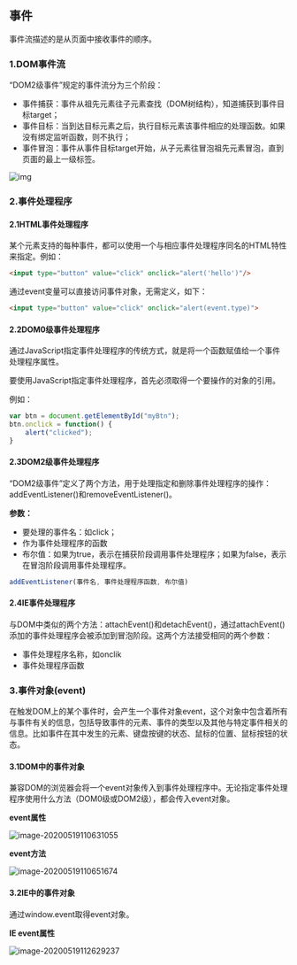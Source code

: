 ## 事件

事件流描述的是从页面中接收事件的顺序。

### 1.DOM事件流

“DOM2级事件”规定的事件流分为三个阶段：

- 事件捕获：事件从祖先元素往子元素查找（DOM树结构），知道捕获到事件目标target；
- 事件目标：当到达目标元素之后，执行目标元素该事件相应的处理函数。如果没有绑定监听函数，则不执行；
- 事件冒泡：事件从事件目标target开始，从子元素往冒泡祖先元素冒泡，直到页面的最上一级标签。



![img](https://images2015.cnblogs.com/blog/860081/201607/860081-20160712202547576-1972316767.png)

### 2.事件处理程序

#### 2.1HTML事件处理程序

某个元素支持的每种事件，都可以使用一个与相应事件处理程序同名的HTML特性来指定。例如：

```html
<input type="button" value="click" onclick="alert('hello')"/>
```

通过event变量可以直接访问事件对象，无需定义，如下：

```html
<input type="button" value="click" onclick="alert(event.type)">
```

#### 2.2DOM0级事件处理程序

通过JavaScript指定事件处理程序的传统方式，就是将一个函数赋值给一个事件处理程序属性。

要使用JavaScript指定事件处理程序，首先必须取得一个要操作的对象的引用。

例如：

```javascript
var btn = document.getElementById("myBtn");
btn.onclick = function() {
	alert("clicked");
}
```

#### 2.3DOM2级事件处理程序

“DOM2级事件”定义了两个方法，用于处理指定和删除事件处理程序的操作：addEventListener()和removeEventListener()。

**参数：** 

- 要处理的事件名：如click；
- 作为事件处理程序的函数
- 布尔值：如果为true，表示在捕获阶段调用事件处理程序；如果为false，表示在冒泡阶段调用事件处理程序。

```JavaScript
addEventListener(事件名, 事件处理程序函数, 布尔值)
```

#### 2.4IE事件处理程序

与DOM中类似的两个方法：attachEvent()和detachEvent()，通过attachEvent()添加的事件处理程序会被添加到冒泡阶段。这两个方法接受相同的两个参数：

- 事件处理程序名称，如onclik
- 事件处理程序函数

### 3.事件对象(event)

在触发DOM上的某个事件时，会产生一个事件对象event，这个对象中包含着所有与事件有关的信息，包括导致事件的元素、事件的类型以及其他与特定事件相关的信息。比如事件在其中发生的元素、键盘按键的状态、鼠标的位置、鼠标按钮的状态。

#### 3.1DOM中的事件对象

兼容DOM的浏览器会将一个event对象传入到事件处理程序中。无论指定事件处理程序使用什么方法（DOM0级或DOM2级），都会传入event对象。

**event属性**

![image-20200519110631055](C:\Users\Administrator\AppData\Roaming\Typora\typora-user-images\image-20200519110631055.png)

**event方法**

![image-20200519110651674](C:\Users\Administrator\AppData\Roaming\Typora\typora-user-images\image-20200519110651674.png)

#### 3.2IE中的事件对象

通过window.event取得event对象。

**IE event属性**

![image-20200519112629237](C:\Users\Administrator\AppData\Roaming\Typora\typora-user-images\image-20200519112629237.png)